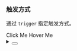 ### 触发方式

通过 `trigger` 指定触发方式。

<div class="cell-demo vp-raw">
  <yc-space size="large">
    <yc-dropdown>
      <yc-button>Click Me</yc-button>
      <template #content>
        <yc-doption>Option 1</yc-doption>
        <yc-doption>Option 2</yc-doption>
        <yc-doption>Option 3</yc-doption>
      </template>
    </yc-dropdown>
    <yc-dropdown trigger="hover">
      <yc-button>Hover Me</yc-button>
      <template #content>
        <yc-doption>Option 1</yc-doption>
        <yc-doption>Option 2</yc-doption>
        <yc-doption>Option 3</yc-doption>
      </template>
    </yc-dropdown>
  </yc-space>
</div>

<details>
<summary>
 <button class="code-btn"  >
    <icon-code />
 </button>
</summary>

```vue
<template>
  <yc-space size="large">
    <yc-dropdown>
      <yc-button>Click Me</yc-button>
      <template #content>
        <yc-doption>Option 1</yc-doption>
        <yc-doption>Option 2</yc-doption>
        <yc-doption>Option 3</yc-doption>
      </template>
    </yc-dropdown>
    <yc-dropdown trigger="hover">
      <yc-button>Hover Me</yc-button>
      <template #content>
        <yc-doption>Option 1</yc-doption>
        <yc-doption>Option 2</yc-doption>
        <yc-doption>Option 3</yc-doption>
      </template>
    </yc-dropdown>
  </yc-space>
</template>
```

</details>
